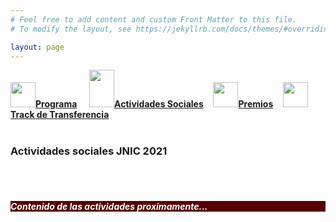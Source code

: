 ```yaml
---
# Feel free to add content and custom Front Matter to this file.
# To modify the layout, see https://jekyllrb.com/docs/themes/#overriding-theme-defaults

layout: page
---
```


<!--
__[Programa]({{site.url}}/programa)__ / [Actividades Sociales]({{site.url}}/actividades-sociales) / [Premios JNIC 2020]({{site.url}}/premios) / [Track de transferencia]({{site.url}}/track-transferencia)
-->
<div class="text-center">
<a href="{{site.url}}/programa"><img src="{{site.url}}/images/IcoPrograma.jpg" class="img-circle" 	width="40" height="40"><strong>Programa</strong></a> &nbsp;&nbsp;&nbsp;
<a href="{{site.url}}/actividades-sociales"><img src="{{site.url}}/images/IcoActividades.jpg" class="img-circle" 	width="40" height="60"><strong>Actividades Sociales</strong></a>&nbsp;&nbsp;&nbsp;
<a href="{{site.url}}/premios"><img src="{{site.url}}/images/IcoPremios.jpg" class="img-circle" 	width="40" height="40"><strong>Premios</strong></a>&nbsp;&nbsp;&nbsp;
<a href="{{site.url}}/track-transferencia" class=""><img src="{{site.url}}/images/IcoTrackTX.jpg" class="img-circle" 	width="40" height="40"><strong>Track de Transferencia</strong></a>
</div><br>

### __Actividades sociales JNIC 2021__
<br><br>
<h5 style="color:white; background-color: #550000;" class="text-center"><i class="far fa-clock mr-3"></i> <b>Contenido de las actividades proximamente...</b></h5>
 <br><br>

<!--
A continuación, detallamos las actividades sociales de JNIC 2019, centrados en la cultura y gastronomía extremeña en general y de Cáceres en particular.

<p align="center"><b><i>(Pulsa en la imagen para cargar la galería).</i></b></p>

<div align="center" style="padding: 15px">
<a data-fancybox="gallery-actividades" data-caption='1 - Tapas "Cáceres Patrimonio de la Humanidad".' href="{{site.url}}/images/actividades/tapas.png"><img src="{{site.url}}/images/actividades/tapas.png" style="max-height: 600px;"></a>
<a data-fancybox="gallery-actividades" data-caption='2 - Visita al Museo Wolf Vostell.' href="{{site.url}}/images/actividades/Museo Wolf_Vostell.jpeg"></a>
<a data-fancybox="gallery-actividades" data-caption='3 - Visita al Paraje Natural "Los Barruecos".' href="{{site.url}}/images/actividades/Reserva_Natural_de_los_Barruecos_(Malpartida_de_Cáceres).jpg"></a>
<a data-fancybox="gallery-actividades" data-caption='4 - Cena "a la luz de las estrellas".' href="{{site.url}}/images/actividades/Cena estrellas.jpg"></a>
<a data-fancybox="gallery-actividades" data-caption='5 - Visita Guiada "Cáceres Ciudad Monumental".' href="{{site.url}}/images/actividades/Visita Guiada Cáceres Ciudad Monumental.jpg"></a>
<a data-fancybox="gallery-actividades" data-caption='6 - Cena de Gala – Castillo de la Arguijuela.' href="{{site.url}}/images/actividades/Cena de Gala - Castillo de la Arguijuela.jpg"></a>
</div>
-->